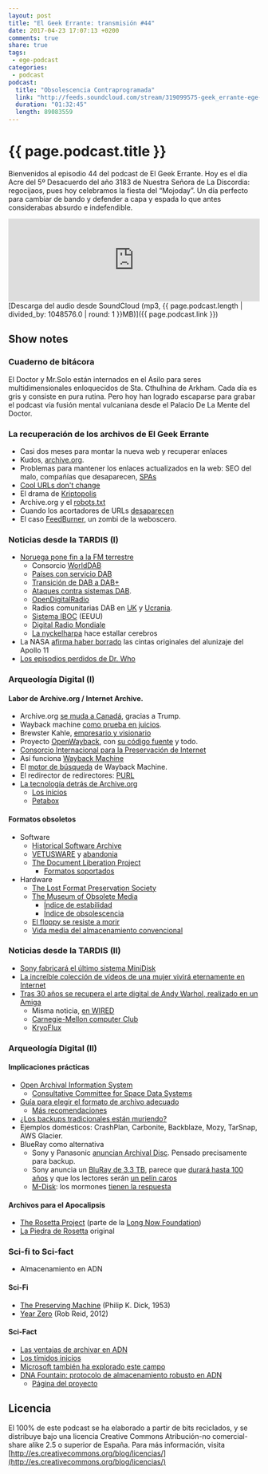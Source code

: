 ```yaml
---
layout: post
title: "El Geek Errante: transmisión #44"
date: 2017-04-23 17:07:13 +0200
comments: true
share: true
tags:
 - ege-podcast
categories:
 - podcast
podcast:
  title: "Obsolescencia Contraprogramada"
  link: "http://feeds.soundcloud.com/stream/319099575-geek_errante-ege-podcast-ep44.mp3"
  duration: "01:32:45"
  length: 89083559
---
```


# {{ page.podcast.title }}
Bienvenidos al episodio 44 del podcast de El Geek Errante. Hoy es el día Acre del 5º Desacuerdo del año 3183 de Nuestra Señora de La Discordia: regocijaos, pues hoy celebramos la fiesta del  “Mojoday”. Un día perfecto para cambiar de bando y defender a capa y espada lo que antes considerabas absurdo e indefendible.

<iframe width="100%" height="166" scrolling="no" frameborder="no" src="https://w.soundcloud.com/player/?url=https%3A//api.soundcloud.com/tracks/319099575&amp;color=ff5500&amp;auto_play=false&amp;hide_related=false&amp;show_comments=true&amp;show_user=true&amp;show_reposts=false"></iframe>
[Descarga del audio desde SoundCloud (mp3, {{ page.podcast.length | divided_by: 1048576.0 | round: 1 }}MB)]({{ page.podcast.link }})

## Show notes

### Cuaderno de bitácora
El Doctor y Mr.Solo están internados en el Asilo para seres multidimensionales enloquecidos de Sta. Cthulhina de Arkham. Cada día es gris y consiste en pura rutina. Pero hoy han logrado escaparse para grabar el podcast vía fusión mental vulcaniana desde el Palacio De La Mente del Doctor.

### La recuperación de los archivos de El Geek Errante
- Casi dos meses para montar la nueva web y recuperar enlaces
- Kudos, [archive.org](https://archive.org/).
- Problemas para mantener los enlaces actualizados en la web: SEO del malo, compañías que desaparecen, [SPAs](https://medium.com/@stilkov/why-i-hate-your-single-page-app-f08bb4ff9134)
- [Cool URLs don't change](https://www.w3.org/Provider/Style/URI)
- El drama de [Kriptopolis](https://twitter.com/kriptopolis)
- Archive.org y el [robots.txt](https://tech.slashdot.org/story/17/04/23/0027207/should-archiveorg-ignore-robotstxt-directives-and-cache-everything)
- Cuando los acortadores de URLs [desaparecen](https://techcrunch.com/2009/08/14/following-the-trim-incident-301works-is-ready-to-insure-shortened-urls/)
- El caso [FeedBurner](https://en.wikipedia.org/wiki/FeedBurner), un zombi de la weboscero.

### Noticias desde la TARDIS (I)
- [Noruega pone fin a la FM terrestre](http://www.bbc.com/mundo/noticias/2015/04/150421_tecnologia_noruega_radio_fm_cambio_digital_ig)
  - Consorcio [WorldDAB](https://www.worlddab.org/)
  - [Países con servicio DAB](https://en.wikipedia.org/wiki/Countries_using_DAB/DMB)
  - [Transición de DAB a DAB+](https://media.info/radio/opinion/dab-and-dab-the-differences-and-its-use-in-the-uk)
  - [Ataques contra sistemas DAB](https://www.youtube.com/watch?v=ryNtz1nxmO4).
  - [OpenDigitalRadio](http://www.opendigitalradio.org/)
  - Radios comunitarias DAB en [UK](https://www.theregister.co.uk/2013/08/06/open_source_hacks_dab_to_the_masses/) y [Ucrania](http://tipok.org.ua/node/41).
  - [Sistema IBOC](https://es.wikipedia.org/wiki/In-band_on-channel) (EEUU)
  - [Digital Radio Mondiale](https://en.wikipedia.org/wiki/Digital_Radio_Mondiale)
  - [La nyckelharpa](https://www.youtube.com/watch?v=X1tWXz_dqIE) hace estallar cerebros
- La NASA [afirma haber borrado](http://www.reuters.com/article/us-nasa-tapes-idUSTRE56F5MK20090716) las cintas originales del alunizaje del Apollo 11
- [Los episodios perdidos de Dr. Who](https://en.wikipedia.org/wiki/Doctor_Who_missing_episodes)

### Arqueología Digital (I)

#### Labor de Archive.org / Internet Archive.
- Archive.org [se muda a Canadá](https://blog.archive.org/2016/11/29/help-us-keep-the-archive-free-accessible-and-private/), gracias a Trump.
- Wayback machine [como prueba en juicios](https://tech.slashdot.org/story/16/05/19/160220/federal-judge-says-internet-archives-wayback-machine-a-perfectly-legitimate-source-of-evidence).
- Brewster Kahle, [empresario y visionario](http://www.newyorker.com/magazine/2015/01/26/cobweb)
- Proyecto [OpenWayback](http://www.netpreserve.org/openwayback), con [su código fuente](https://github.com/internetarchive/wayback) y todo.
- [Consorcio Internacional para la Preservación de Internet](https://en.wikipedia.org/wiki/International_Internet_Preservation_Consortium)
- Así funciona [Wayback Machine](https://www.quora.com/How-much-data-does-Wayback-Machine-store)
- El [motor de búsqueda](https://gizmodo.com/the-wayback-machine-is-getting-a-search-engine-1739099940) de Wayback Machine.
- El redirector de redirectores: [PURL](https://en.wikipedia.org/wiki/Persistent_uniform_resource_locator)
- [La tecnología detrás de Archive.org](http://www.enterprisestorageforum.com/technology/features/article.php/3633256/The-Wayback-Machine-From-Petabytes-to-PetaBoxes.htm)
  - [Los inicios](https://www.linux.com/news/behind-wayback-machine)
  - [Petabox](https://archive.org/web/petabox.php)

#### Formatos obsoletos
- Software
  - [Historical Software Archive](https://archive.org/details/historicalsoftware)
  - [VETUSWARE](http://vetusware.com/) y [abandonia](http://www.abandonia.com/)
  - [The Document Liberation Project](http://www.documentliberation.org/about/)
    - [Formatos soportados](https://wiki.documentfoundation.org/DLP/Libraries#Suggested_formats)
- Hardware
  - [The Lost Format Preservation Society](http://www.experimentaljetset.nl/archive/lostformats)
  - [The Museum of Obsolete Media](http://www.obsoletemedia.org/)
    - [Índice de estabilidad](http://www.obsoletemedia.org/media-preservation/media-stability-ratings/)
    - [Índice de obsolescencia](http://www.obsoletemedia.org/media-preservation/obsolescence-ratings/)
  - [El floppy se resiste a morir](http://www.digitaltrends.com/computing/why-do-floppy-disks-still-exist-the-world-isnt-ready-to-move-on/)
  - [Vida media del almacenamiento convencional](http://www.storagecraft.com/blog/data-storage-lifespan/)

### Noticias desde la TARDIS (II)
- [Sony fabricará el último sistema MiniDisk](http://www.bbc.com/news/technology-21297024)
- [La increíble colección de vídeos de una mujer vivirá eternamente en Internet](https://www.dailydot.com/upstream/marion-stokes-vhs-internet-archive-input/)
- [Tras 30 años se recupera el arte digital de Andy Warhol, realizado en un Amiga](http://www.theverge.com/2014/4/24/5646554/andy-warhols-lost-amiga-computer-art-photo-essay)
  - Misma noticia, [en WIRED](https://www.wired.com/2014/05/watch-andy-warhol-computer-art/)
  - [Carnegie-Mellon computer Club](http://www.club.cc.cmu.edu/)
  - [KryoFlux](http://www.kryoflux.com/)

### Arqueología Digital (II)

#### Implicaciones prácticas
- [Open Archival Information System](https://en.wikipedia.org/wiki/Open_Archival_Information_System)
  - [Consultative Committee for Space Data Systems](https://en.wikipedia.org/wiki/Consultative_Committee_for_Space_Data_Systems)
- [Guía para elegir el formato de archivo adecuado](https://en.wikibooks.org/wiki/Choosing_The_Right_File_Format/Print_version)
  - [Más recomendaciones](https://en.wikibooks.org/wiki/Choosing_The_Right_File_Format/Print_version#Quick_Guide_to_recommended_formats)
- [¿Los backups tradicionales están muriendo?](http://www.backupreview.info/2016/08/24/legacy-storage-dead-or-alive/)
- Ejemplos domésticos: CrashPlan, Carbonite, Backblaze, Mozy, TarSnap, AWS Glacier.
- BlueRay como alternativa
  - Sony y Panasonic [anuncian Archival Disc](http://www.theinquirer.net/inquirer/news/2333250/sony-and-panasonic-unveil-archival-disc-as-blu-ray-successor). Pensado precisamente para backup.
  - Sony anuncia un [BluRay de 3.3 TB](http://www.techhive.com/article/3057230/storage/sony-cranks-up-optical-disc-storage-to-33tb.html), parece que [durará hasta 100 años](http://www.hardwarezone.com.sg/tech-news-sony-s-latest-33tb-archiving-storage-system-boasts-shelf-life-100-years) y que los lectores serán [un pelín caros](http://www.visuals.co.uk/5013743-odsd280u.html)
  - [M-Disk](http://www.mdisc.com/): los mormones [tienen la respuesta](http://ask.lib.byu.edu/a.php?qid=309884)

#### Archivos para el Apocalipsis
- [The Rosetta Project](http://rosettaproject.org/) (parte de la [Long Now Foundation](http://longnow.org/))
- [La Piedra de Rosetta](https://en.wikipedia.org/wiki/Rosetta_Stone) original

### Sci-fi to Sci-fact
- Almacenamiento en ADN

#### Sci-Fi
- [The Preserving Machine](https://www.goodreads.com/book/show/1902160.The_Preserving_Machine) (Philip K. Dick, 1953)
- [Year Zero](https://www.goodreads.com/book/show/12953520-year-zero) (Rob Reid, 2012)

#### Sci-Fact
- [Las ventajas de archivar en ADN](http://www.bbc.com/mundo/noticias/2013/01/130124_ventajas_archivar_documentos_adn)
- [Los tímidos inicios](http://www.bbc.com/future/story/20130724-saving-civilisation-in-one-room)
- [Microsoft también ha explorado este campo](https://www.technologyreview.com/s/601851/microsoft-reports-a-big-leap-forward-for-dna-data-storage/)
- [DNA Fountain: protocolo de almacenamiento robusto en ADN](http://science.sciencemag.org/content/355/6328/950.full)
  - [Página del proyecto](http://dnafountain.teamerlich.org/)

## Licencia
El 100% de este podcast se ha elaborado a partir de bits reciclados, y se distribuye bajo una licencia Creative Commons Atribución-no comercial-share alike 2.5 o superior de España. Para más información, visita [http://es.creativecommons.org/blog/licencias/](http://es.creativecommons.org/blog/licencias/)

